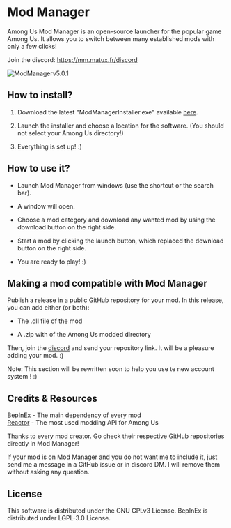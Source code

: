 # Mod Manager
Among Us Mod Manager is an open-source launcher for the popular game Among Us. It allows you to switch between many established mods with only a few clicks!

Join the discord: https://mm.matux.fr/discord

![ModManagerv5.0.1](https://amodsus.com/attachments/1642431805864-png.530/)

## How to install?

1. Download the latest "ModManagerInstaller.exe" available [here](https://goodloss.fr/latest).

3. Launch the installer and choose a location for the software. (You should not select your Among Us directory!)

4. Everything is set up! :)

## How to use it?

- Launch Mod Manager from windows (use the shortcut or the search bar).

- A window will open.

- Choose a mod category and download any wanted mod by using the download button on the right side.

- Start a mod by clicking the launch button, which replaced the download button on the right side.

- You are ready to play! :)

## Making a mod compatible with Mod Manager

Publish a release in a public GitHub repository for your mod. In this release, you can add either (or both):

- The .dll file of the mod

- A .zip with of the Among Us modded directory

Then, join the [discord](https://goodloss.fr/discord) and send your repository link. It will be a pleasure adding your mod. :)

Note: This section will be rewritten soon to help you use te new account system ! :)

## Credits & Resources

[BepInEx](https://github.com/NuclearPowered/BepInEx) - The main dependency of every mod\
[Reactor](https://github.com/NuclearPowered/Reactor) - The most used modding API for Among Us

Thanks to every mod creator. Go check their respective GitHub repositories directly in Mod Manager!

If your mod is on Mod Manager and you do not want me to include it, just send me a message in a GitHub issue or in discord DM. I will remove them without asking any question.

## License

This software is distributed under the GNU GPLv3 License. BepInEx is distributed under LGPL-3.0 License.
